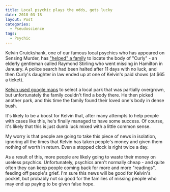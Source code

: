 ```yaml
---
title: Local psychic plays the odds, gets lucky
date: 2018-03-18
layout: Post
categories:
  - Pseudoscience
tags:
  - Psychic
---
```


Kelvin Cruickshank, one of our famous local psychics who has appeared on Sensing Murder, has ["helped" a family](https://www.tvnz.co.nz/one-news/new-zealand/daughter-in-law-missing-hamilton-man-reveals-psychic-medium-kelvin-cruickshank-led-them-body-discovery) to locate the body of "Curly" - an elderly gentleman called Raymond Stirling who went missing in Hamilton in January. A police search had been halted after 11 days with no luck, and then Curly's daughter in law ended up at one of Kelvin's paid shows (at $65 a ticket).

<!-- more -->

[Kelvin used google maps](https://www.tvnz.co.nz/one-news/new-zealand/they-got-their-dad-back-psychic-medium-kelvin-cruickshank-locating-raymond-curly-stirling) to select a local park that was partially overgrown, but unfortunately the family couldn't find a body there. He then picked another park, and this time the family found their loved one's body in dense bush.

It's likely to be a boost for Kelvin that, after many attempts to help people with cases like this, he's finally managed to have some success. Of course, it's likely that this is just dumb luck mixed with a little common sense.

My worry is that people are going to take this piece of news in isolation, ignoring all the times that Kelvin has taken people's money and given them nothing of worth in return. Even a stopped clock is right twice a day.

As a result of this, more people are likely going to waste their money on useless psychics. Unfortunately, psychics aren't normally cheap - and quite often they can keep people coming back for more and more "readings", feeding off people's grief. I'm sure this news will be good for Kelvin's pocket, but probably not so good for the families of missing people who may end up paying to be given false hope.
